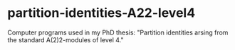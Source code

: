 partition-identities-A22-level4
===============================

Computer programs used in my PhD thesis: "Partition identities arsing from the standard A(2)2-modules of level 4."
